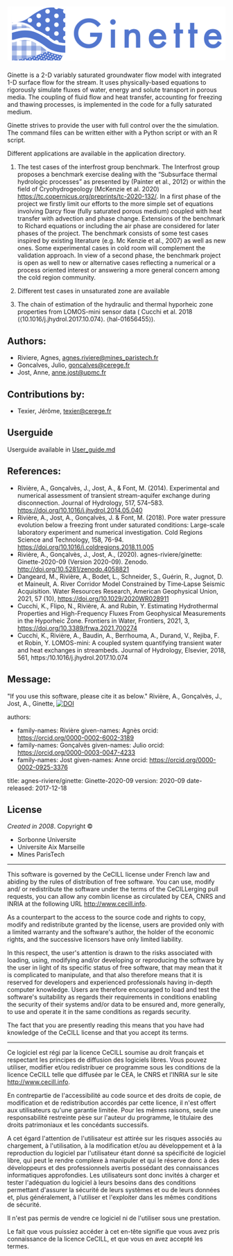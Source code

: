 ![Ginette-2](Ginette-2.png)
==================================================================================
Ginette is a 2-D variably saturated groundwater flow model with integrated 1-D surface flow for the stream. It uses physically-based equations to rigorously simulate fluxes of water, energy and solute transport in porous media. The coupling of fluid flow and heat transfer, accounting for freezing and thawing processes, is implemented in the code for a fully saturated medium.

Ginette strives to provide the user with full control over the the simulation. The command files can be written either with a Python script or with an R script.

Different applications are available in the application directory. 
1) The test cases of the interfrost group benchmark.
 The Interfrost group proposes a benchmark exercise dealing with the “Subsurface thermal hydrologic processes” as presented by (Painter et al., 2012) or within the field of Cryohydrogeology (McKenzie et al. 2020) https://tc.copernicus.org/preprints/tc-2020-132/. In a first phase of the project we firstly limit our efforts to the more simple set of equations involving Darcy flow (fully saturated porous medium) coupled with heat transfer with advection and phase change. Extensions of the benchmark to Richard equations or including the air phase are considered for later phases of the project. The benchmark consists of some test cases inspired by existing literature (e.g. Mc Kenzie et al., 2007) as well as new ones. Some experimental cases in cold room will complement the validation approach. In view of a second phase, the benchmark project is open as well to new or alternative cases reflecting a numerical or a process oriented interest or answering a more general concern among the cold region community. 

2) Different test cases in unsaturated zone are available

3) The chain of estimation of the hydraulic and thermal hyporheic zone properties from LOMOS-mini sensor data ( Cucchi et al. 2018 (⟨10.1016/j.jhydrol.2017.10.074⟩. ⟨hal-01656455⟩). 



## Authors:
- Riviere, Agnes, agnes.riviere@mines_paristech.fr
- Goncalves, Julio, goncalves@cerege.fr 
- Jost, Anne, anne.jost@upmc.fr


## Contributions by:
- Texier, Jérôme, texier@cerege.fr 


## Userguide
Userguide available in [User_guide.md](User_guide.md)


## References:
- Rivière, A., Gonçalvès, J., Jost, A., & Font, M. (2014). Experimental and numerical assessment of transient stream-aquifer exchange during disconnection. Journal of Hydrology, 517, 574–583. https://doi.org/10.1016/j.jhydrol.2014.05.040
- Rivière, A., Jost, A., Gonçalvès, J. & Font, M. (2018). Pore water pressure evolution below a freezing front under saturated conditions: Large-scale laboratory experiment and numerical investigation. Cold Regions Science and Technology, 158, 76-94. https://doi.org/10.1016/j.coldregions.2018.11.005
- Rivière, A., Gonçalvès, J., Jost, A., (2020). agnes-riviere/ginette: Ginette-2020-09 (Version 2020-09). Zenodo. http://doi.org/10.5281/zenodo.4058821
- Dangeard, M., Rivière, A., Bodet, L., Schneider, S., Guérin, R., Jugnot, D. et Maineult, A. River Corridor Model Constrained by Time‐Lapse Seismic Acquisition. Water Resources Research, American Geophysical Union, 2021, 57 (10), https://doi.org/10.1029/2020WR028911
- Cucchi, K., Flipo, N., Rivière, A. and Rubin, Y. Estimating Hydrothermal Properties and High-Frequency Fluxes From Geophysical Measurements in the Hyporheic Zone. Frontiers in Water, Frontiers, 2021, 3, https://doi.org/10.3389/frwa.2021.700274
- Cucchi, K.,  Rivière, A., Baudin, A., Berrhouma, A., Durand, V., Rejiba, F. et Robin, Y. LOMOS-mini: A coupled system quantifying transient water and heat exchanges in streambeds. Journal of Hydrology, Elsevier, 2018, 561, https:/10.1016/j.jhydrol.2017.10.074


## Message:
"If you use this software, please cite it as below."
Rivière, A., Gonçalvès, J., Jost, A., Ginette,   [![DOI](https://zenodo.org/badge/242535776.svg)](https://zenodo.org/badge/latestdoi/242535776)


authors:
  - family-names: Rivière
    given-names: Agnès
    orcid: https://orcid.org/0000-0002-6002-3189
  - family-names: Gonçalvès
    given-names: Julio
    orcid: https://orcid.org/0000-0003-0047-4233
  - family-names: Jost
    given-names: Anne
    orcid: https://orcid.org/0000-0002-0925-3376
    
    
title: agnes-riviere/ginette: Ginette-2020-09
version: 2020-09
date-released: 2017-12-18

## License
_Created in 2008_. Copyright ©
- Sorbonne Universite
- Universite Aix Marseille
- Mines ParisTech


-------------------------------------------------------------------------
This software is governed by the CeCILL license under French law and
abiding by the rules of distribution of free software.  You can  use, 
modify and/ or redistribute the software under the terms of the CeCILLerging pull requests, you can allow any combin
license as circulated by CEA, CNRS and INRIA at the following URL
http://www.cecill.info. 

As a counterpart to the access to the source code and  rights to copy,
modify and redistribute granted by the license, users are provided only
with a limited warranty  and the software's author,  the holder of the
economic rights,  and the successive licensors  have only  limited
liability. 

In this respect, the user's attention is drawn to the risks associated
with loading,  using,  modifying and/or developing or reproducing the
software by the user in light of its specific status of free software,
that may mean  that it is complicated to manipulate,  and  that  also
therefore means  that it is reserved for developers  and  experienced
professionals having in-depth computer knowledge. Users are therefore
encouraged to load and test the software's suitability as regards their
requirements in conditions enabling the security of their systems and/or 
data to be ensured and,  more generally, to use and operate it in the 
same conditions as regards security. 

The fact that you are presently reading this means that you have had
knowledge of the CeCILL license and that you accept its terms.

-------------------------------------------------------------------------
Ce logiciel est régi par la licence CeCILL soumise au droit français et
respectant les principes de diffusion des logiciels libres. Vous pouvez
utiliser, modifier et/ou redistribuer ce programme sous les conditions
de la licence CeCILL telle que diffusée par le CEA, le CNRS et l'INRIA 
sur le site http://www.cecill.info.

En contrepartie de l'accessibilité au code source et des droits de copie,
de modification et de redistribution accordés par cette licence, il n'est
offert aux utilisateurs qu'une garantie limitée.  Pour les mêmes raisons,
seule une responsabilité restreinte pèse sur l'auteur du programme,  le
titulaire des droits patrimoniaux et les concédants successifs.

A cet égard  l'attention de l'utilisateur est attirée sur les risques
associés au chargement,  à l'utilisation,  à la modification et/ou au
développement et à la reproduction du logiciel par l'utilisateur étant 
donné sa spécificité de logiciel libre, qui peut le rendre complexe à 
manipuler et qui le réserve donc à des développeurs et des professionnels
avertis possédant  des  connaissances  informatiques approfondies.  Les
utilisateurs sont donc invités à charger  et  tester  l'adéquation  du
logiciel à leurs besoins dans des conditions permettant d'assurer la
sécurité de leurs systèmes et ou de leurs données et, plus généralement, 
à l'utiliser et l'exploiter dans les mêmes conditions de sécurité. 

Il n'est pas permis de vendre ce logiciel ni de l'utiliser sous une prestation.

Le fait que vous puissiez accéder à cet en-tête signifie que vous avez 
pris connaissance de la licence CeCILL, et que vous en avez accepté les
termes.



